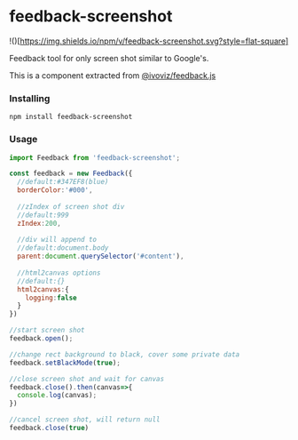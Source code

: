 # feedback-screenshot

!()[https://img.shields.io/npm/v/feedback-screenshot.svg?style=flat-square]

Feedback tool for only screen shot similar to Google's.

This is a component extracted from [@ivoviz/feedback.js](https://github.com/ivoviz/feedback)

### Installing

```
npm install feedback-screenshot
```

### Usage

```js
import Feedback from 'feedback-screenshot';

const feedback = new Feedback({
  //default:#347EF8(blue)
  borderColor:'#000',
  
  //zIndex of screen shot div
  //default:999
  zIndex:200,
  
  //div will append to
  //default:document.body
  parent:document.querySelector('#content'),
  
  //html2canvas options
  //default:{}
  html2canvas:{
    logging:false
  }
})

//start screen shot
feedback.open();

//change rect background to black, cover some private data
feedback.setBlackMode(true);

//close screen shot and wait for canvas
feedback.close().then(canvas=>{
  console.log(canvas);
})

//cancel screen shot, will return null
feedback.close(true)
```

